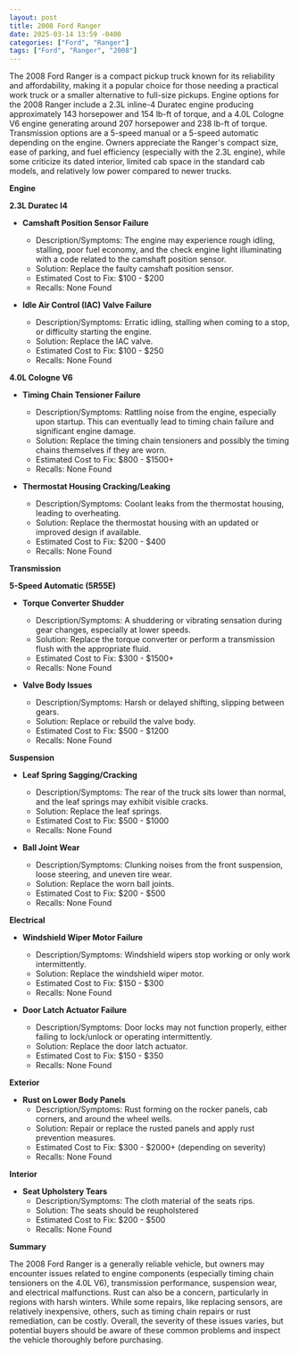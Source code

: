 ```yaml
---
layout: post
title: 2008 Ford Ranger
date: 2025-03-14 13:59 -0400
categories: ["Ford", "Ranger"]
tags: ["Ford", "Ranger", "2008"]
---
```

The 2008 Ford Ranger is a compact pickup truck known for its reliability and affordability, making it a popular choice for those needing a practical work truck or a smaller alternative to full-size pickups. Engine options for the 2008 Ranger include a 2.3L inline-4 Duratec engine producing approximately 143 horsepower and 154 lb-ft of torque, and a 4.0L Cologne V6 engine generating around 207 horsepower and 238 lb-ft of torque. Transmission options are a 5-speed manual or a 5-speed automatic depending on the engine. Owners appreciate the Ranger's compact size, ease of parking, and fuel efficiency (especially with the 2.3L engine), while some criticize its dated interior, limited cab space in the standard cab models, and relatively low power compared to newer trucks.

**Engine**

**2.3L Duratec I4**

*   **Camshaft Position Sensor Failure**
    *   Description/Symptoms: The engine may experience rough idling, stalling, poor fuel economy, and the check engine light illuminating with a code related to the camshaft position sensor.
    *   Solution: Replace the faulty camshaft position sensor.
    *   Estimated Cost to Fix: $100 - $200
    *   Recalls: None Found

*   **Idle Air Control (IAC) Valve Failure**
    *   Description/Symptoms: Erratic idling, stalling when coming to a stop, or difficulty starting the engine.
    *   Solution: Replace the IAC valve.
    *   Estimated Cost to Fix: $100 - $250
    *   Recalls: None Found

**4.0L Cologne V6**

*   **Timing Chain Tensioner Failure**
    *   Description/Symptoms: Rattling noise from the engine, especially upon startup. This can eventually lead to timing chain failure and significant engine damage.
    *   Solution: Replace the timing chain tensioners and possibly the timing chains themselves if they are worn.
    *   Estimated Cost to Fix: $800 - $1500+
    *   Recalls: None Found

*   **Thermostat Housing Cracking/Leaking**
    *   Description/Symptoms: Coolant leaks from the thermostat housing, leading to overheating.
    *   Solution: Replace the thermostat housing with an updated or improved design if available.
    *   Estimated Cost to Fix: $200 - $400
    *   Recalls: None Found

**Transmission**

**5-Speed Automatic (5R55E)**

*   **Torque Converter Shudder**
    *   Description/Symptoms: A shuddering or vibrating sensation during gear changes, especially at lower speeds.
    *   Solution: Replace the torque converter or perform a transmission flush with the appropriate fluid.
    *   Estimated Cost to Fix: $300 - $1500+
    *   Recalls: None Found

*   **Valve Body Issues**
    *   Description/Symptoms: Harsh or delayed shifting, slipping between gears.
    *   Solution: Replace or rebuild the valve body.
    *   Estimated Cost to Fix: $500 - $1200
    *   Recalls: None Found

**Suspension**

*   **Leaf Spring Sagging/Cracking**
    *   Description/Symptoms: The rear of the truck sits lower than normal, and the leaf springs may exhibit visible cracks.
    *   Solution: Replace the leaf springs.
    *   Estimated Cost to Fix: $500 - $1000
    *   Recalls: None Found

*   **Ball Joint Wear**
    *   Description/Symptoms: Clunking noises from the front suspension, loose steering, and uneven tire wear.
    *   Solution: Replace the worn ball joints.
    *   Estimated Cost to Fix: $200 - $500
    *   Recalls: None Found

**Electrical**

*   **Windshield Wiper Motor Failure**
    *   Description/Symptoms: Windshield wipers stop working or only work intermittently.
    *   Solution: Replace the windshield wiper motor.
    *   Estimated Cost to Fix: $150 - $300
    *   Recalls: None Found

*   **Door Latch Actuator Failure**
    *   Description/Symptoms: Door locks may not function properly, either failing to lock/unlock or operating intermittently.
    *   Solution: Replace the door latch actuator.
    *   Estimated Cost to Fix: $150 - $350
    *   Recalls: None Found

**Exterior**

*   **Rust on Lower Body Panels**
    *   Description/Symptoms: Rust forming on the rocker panels, cab corners, and around the wheel wells.
    *   Solution: Repair or replace the rusted panels and apply rust prevention measures.
    *   Estimated Cost to Fix: $300 - $2000+ (depending on severity)
    *   Recalls: None Found

**Interior**

*   **Seat Upholstery Tears**
    * Description/Symptoms: The cloth material of the seats rips.
    * Solution: The seats should be reupholstered
    * Estimated Cost to Fix: $200 - $500
    * Recalls: None Found

**Summary**

The 2008 Ford Ranger is a generally reliable vehicle, but owners may encounter issues related to engine components (especially timing chain tensioners on the 4.0L V6), transmission performance, suspension wear, and electrical malfunctions. Rust can also be a concern, particularly in regions with harsh winters. While some repairs, like replacing sensors, are relatively inexpensive, others, such as timing chain repairs or rust remediation, can be costly. Overall, the severity of these issues varies, but potential buyers should be aware of these common problems and inspect the vehicle thoroughly before purchasing.

